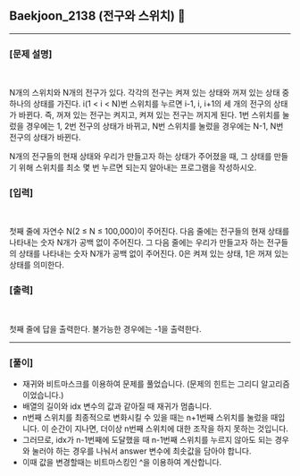 ## Baekjoon_2138 (전구와 스위치) 🚀
___


### **[문제 설명]**
<br>

N개의 스위치와 N개의 전구가 있다. 각각의 전구는 켜져 있는 상태와 꺼져 있는 상태 중 하나의 상태를 가진다. i(1 < i < N)번 스위치를 누르면 i-1, i, i+1의 세 개의 전구의 상태가 바뀐다. 즉, 꺼져 있는 전구는 켜지고, 켜져 있는 전구는 꺼지게 된다. 1번 스위치를 눌렀을 경우에는 1, 2번 전구의 상태가 바뀌고, N번 스위치를 눌렀을 경우에는 N-1, N번 전구의 상태가 바뀐다.

N개의 전구들의 현재 상태와 우리가 만들고자 하는 상태가 주어졌을 때, 그 상태를 만들기 위해 스위치를 최소 몇 번 누르면 되는지 알아내는 프로그램을 작성하시오.


### **[입력]**
<br>

첫째 줄에 자연수 N(2 ≤ N ≤ 100,000)이 주어진다. 다음 줄에는 전구들의 현재 상태를 나타내는 숫자 N개가 공백 없이 주어진다. 그 다음 줄에는 우리가 만들고자 하는 전구들의 상태를 나타내는 숫자 N개가 공백 없이 주어진다. 0은 켜져 있는 상태, 1은 꺼져 있는 상태를 의미한다.


### **[출력]**
<br>

첫째 줄에 답을 출력한다. 불가능한 경우에는 -1을 출력한다.

___


### **[풀이]**

- 재귀와 비트마스크를 이용하여 문제를 풀었습니다. (문제의 힌트는 그리디 알고리즘이었습니다.)
- 배열의 길이와 idx 변수의 값과 같아질 때 재귀가 멈춥니다.
- n번째 스위치를 최종적으로 변화시킬 수 있을 때는 n+1번째 스위치를 눌렀을 때입니다. 이 순간이 지나면, 더이상 n번째 스위치에 대한 조작을 하지 못하는 것입니다.
- 그러므로, idx가 n-1번째에 도달했을 때 n-1번째 스위치를 누르지 않아도 되는 경우와 눌러야 하는 경우를 나눠서 answer 변수에 최솟값을 담아야 합니다.
- 이때 값을 변경할때는 비트마스킹인 ^을 이용하여 계산합니다.
